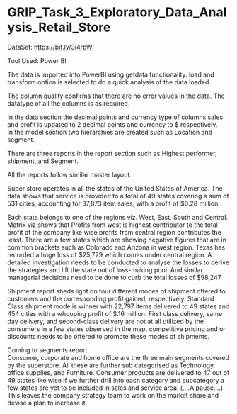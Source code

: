 # GRIP_Task_3_Exploratory_Data_Analysis_Retail_Store

DataSet: https://bit.ly/3i4rbWl

Tool Used: Power BI  

The data is imported into PowerBI using getdata functionality.   load and transform option is selected to do a quick analysis of the data loaded.  

The column quality confirms that there are no error values in the data.   The datatype of all the columns is as required.  

In the data section the decimal points and currency type of columns sales and profit is updated to 2 decimal points and currency to $ respectively.  
In the model section two hierarchies are created such as Location and segment.   

There are three reports in the report section such as Highest performer, shipment, and Segment.  

All the reports follow similar master layout.   

Super store operates in all the states of the United States of America. The data shows that service is provided to a total of 49 states covering a sum of 531 cities, accounting for 37,873 item sales, with a profit of $0.28 million.  

Each state belongs to one of the regions viz. West, East, South and Central. Matrix viz shows that Profits from west is highest contributor to the total profit of the company like wise profits from central region contributes the least. There are a few states which are showing negative figures that are in common brackets such as Colorado and Arizona in west region. Texas has recorded a huge loss of $25,729 which comes under central region. A detailed investigation needs to be conducted to analyse the losses to derive the strategies and lift the state out of loss-making pool. And similar managerial decisions need to be done to curb the total losses of $98,247.  

Shipment report sheds light on four different modes of shipment offered to customers and the corresponding profit gained, respectively. Standard Class shipment mode is winner with 22,797 items delivered to 49 states and 454 cities with a whooping profit of $.16 million. First class delivery, same day delivery, and second-class delivery are not at all utilized by the consumers in a few states observed in the map, competitive pricing and or discounts needs to be offered to promote these modes of shipments.  

Coming to segments report.  
Consumer, corporate and home office are the three main segments covered by the superstore. All these are further sub categorised as Technology, office supplies, and Furniture. Consumer products are delivered to 47 out of 49 states like wise if we further drill into each category and subcategory a few states are yet to be included in sales and service area. (….A pause….) This leaves the company strategy team to work on the market share and devise a plan to increase it.  
 
